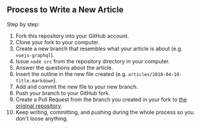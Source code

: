 ## Process to Write a New Article

Step by step:

1. Fork this repository into your GitHub account.
2. Clone your fork to your computer.
3. Create a new branch that resembles what your article is about (e.g. `vuejs-graphql`).
4. Issue `node src` from the repository directory in your computer.
5. Answer the questions about the article.
6. Insert the outline in the new file created (e.g. `articles/2018-04-10-title.markdown`).
7. Add and commit the new file to your new branch.
8. Push your branch to your GitHub fork.
9. Create a Pull Request from the branch you created in your fork to [the original repository](https://github.com/auth0-blog/guest-writer).
10. Keep writing, committing, and pushing during the whole process so you don't loose anything.